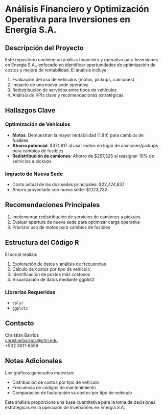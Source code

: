 # Análisis Financiero y Optimización Operativa para Inversiones en Energía S.A.

## Descripción del Proyecto
Este repositorio contiene un análisis financiero y operativo para Inversiones en Energía S.A., enfocado en identificar oportunidades de optimización de costos y mejora de rentabilidad. El análisis incluye:

1. Evaluación del uso de vehículos (motos, pickups, camiones)
2. Impacto de una nueva sede operativa
3. Redistribución de servicios entre tipos de vehículos
4. Análisis de KPIs clave y recomendaciones estratégicas

## Hallazgos Clave

### Optimización de Vehículos
- **Motos**: Demuestran la mayor rentabilidad (1.84) para cambios de fusibles
- **Ahorro potencial**: $371,917 al usar motos en lugar de camiones/pickups para cambios de fusibles
- **Redistribución de camiones**: Ahorro de $257,526 al reasignar 10% de servicios a pickups

### Impacto de Nueva Sede
- Costo actual de las dos sedes principales: $22,474,637
- Ahorro proyectado con nueva sede: $1,123,732

## Recomendaciones Principales
1. Implementar redistribución de servicios de camiones a pickups
2. Evaluar apertura de nueva sede para optimizar carga operativa
3. Priorizar uso de motos para cambios de fusibles

## Estructura del Código R
El script realiza:
1. Exploración de datos y análisis de frecuencias
2. Cálculo de costos por tipo de vehículo
3. Identificación de postes más costosos
4. Visualización de datos mediante ggplot2

### Librerías Requeridas
- `dplyr`
- `ggplot2`

## Contacto
Christian Barrios  
christianbarrios@ufm.edu  
+502 3011-6559

## Notas Adicionales
Los gráficos generados muestran:
- Distribución de costos por tipo de vehículo
- Frecuencia de códigos de mantenimiento
- Comparación de facturación vs costos por tipo de vehículo

Este análisis proporciona una base cuantitativa para la toma de decisiones estratégicas en la operación de Inversiones en Energía S.A.
